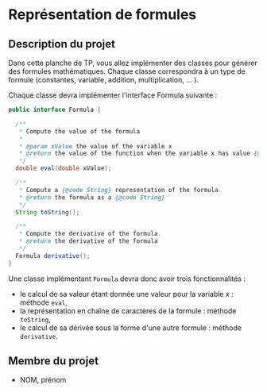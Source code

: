# Représentation de formules

## Description du projet

Dans cette planche de TP, vous allez implémenter des classes pour générer des formules mathématiques. Chaque classe 
correspondra à un type de formule (constantes, variable, addition, multiplication, ... ).

Chaque classe devra implémenter l'interface Formula suivante :

```java
public interface Formula {

  /**
   * Compute the value of the formula
   *
   * @param xValue the value of the variable x
   * @return the value of the function when the variable x has value {@code xValue}
   */
  double eval(double xValue);

  /**
   * Compute a {@code String} representation of the formula.
   * @return the formula as a {@code String}
   */
  String toString();

  /**
   * Compute the derivative of the formula.
   * @return the derivative of the formula
   */
  Formula derivative();
}
```

Une classe implémentant `Formula` devra donc avoir trois fonctionnalités :

- le calcul de sa valeur étant donnée une valeur pour la variable $x$ : méthode `eval`,
- la représentation en chaîne de caractères de la formule : méthode `toString`,
- le calcul de sa dérivée sous la forme d'une autre formule : méthode `derivative`.


## Membre du projet

- NOM, prénom